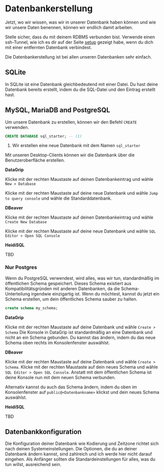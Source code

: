 # Datenbankerstellung

Jetzt, wo wir wissen, was wir in unserer Datenbank haben können und wie wir unsere Daten benennen, können wir endlich damit arbeiten.

Stelle sicher, dass du mit deinem RDBMS verbunden bist.
Verwende einen ssh-Tunnel, wie ich es dir auf der Seite [setup](../01/setup.md) gezeigt habe, wenn du dich mit einer entfernten Datenbank verbindest.

Die Datenbankerstellung ist bei allen unseren Datenbanken sehr einfach.

## SQLite

In SQLite ist eine Datenbank gleichbedeutend mit einer Datei.
Du hast deine Datenbank bereits erstellt, indem du die SQL-Datei und den Eintrag erstellt hast.

## MySQL, MariaDB and PostgreSQL

Um unsere Datenbank zu erstellen, können wir den Befehl `CREATE` verwenden.

```sql
CREATE DATABASE sql_starter; -- (1)
```

1. Wir erstellen eine neue Datenbank mit dem Namen `sql_starter`

Mit unseren Desktop-Clients können wir die Datenbank über die Benutzeroberfläche erstellen.

**DataGrip**

Klicke mit der rechten Maustaste auf deinen Datenbankeintrag und wähle `New > Database`

Klicke mit der rechten Maustaste auf deine neue Datenbank und wähle `Jump to query console` und wähle die Standarddatenbank.

**DBeaver**

Klicke mit der rechten Maustaste auf deinen Datenbankeintrag und wähle `Create New Database`

Klicke mit der rechten Maustaste auf deine neue Datenbank und wähle `SQL Editor > Open SQL Console`

**HeidiSQL**

TBD

### Nur Postgres

Wenn du PostgreSQL verwendest, wird alles, was wir tun, standardmäßig im öffentlichen Schema gespeichert.
Dieses Schema existiert aus Kompatibilitätsgründen mit anderen Datenbanken, da die Schema-Unterteilung irgendwie einzigartig ist.
Wenn du möchtest, kannst du jetzt ein Schema erstellen, um dein öffentliches Schema sauber zu halten.

```sql
create schema my_schema;
```

**DataGrip**

Klicke mit der rechten Maustaste auf deine Datenbank und wähle `Create > Schema`
Die Konsole in DataGrip ist standardmäßig an eine Datenbank und nicht an ein Schema gebunden.
Du kannst das ändern, indem du das neue Schema oben rechts im Konsolenfenster auswählst.


**DBeaver**

Klicke mit der rechten Maustaste auf deine Datenbank und wähle `Create > Schema`.
Klicke mit der rechten Maustaste auf dein neues Schema und wähle `SQL Editor > Open SQL Console`.
Anstatt mit dem öffentlichen Schema ist deine Konsole nun mit dem neuen Schema verbunden.

Alternativ kannst du auch das Schema ändern, indem du oben im Konsolenfenster auf `public@<Datenbankname>` klickst und dein neues Schema auswählst.

**HeidiSQL**

TBD


## Datenbankkonfiguration
Die Konfiguration deiner Datenbank wie Kodierung und Zeitzone richtet sich nach deinen Systemeinstellungen.
Die Optionen, die du an deiner Datenbank ändern kannst, sind zahlreich und ich werde hier nicht darauf eingehen.
Als Anfänger sollten die Standardeinstellungen für alles, was du tun willst, ausreichend sein.
